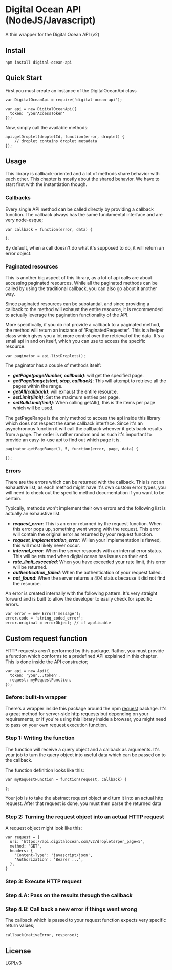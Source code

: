 # Digital Ocean API (NodeJS/Javascript)

A thin wrapper for the Digital Ocean API (v2)

## Install

    npm install digital-ocean-api

## Quick Start

First you must create an instance of the DigitalOceanApi class

    var DigitalOceanApi = require('digital-ocean-api');

    var api = new DigitalOceanApi({
      token: 'yourAccessToken'
    });

Now, simply call the available methods:

    api.getDroplet(dropletId, function(error, droplet) {
        // droplet contains droplet metadata
    });

## Usage

This library is callback-oriented and a lot of methods share behavior with
each other. This chapter is mostly about the shared behavior. We have to start
first with the instantiation though.

### Callbacks

Every single API method can be called directly by providing a callback function.
The callback always has the same fundamental interface and are very node-esque;

    var callback = function(error, data) {

    };

By default, when a call doesn't do what it's supposed to do, it will return an
error object.



### Paginated resources

This is another big aspect of this library, as a lot of api calls are about
accessing paginated resources. While all the paginated methods can be called by
using the traditional callback, you can also go about it another way.

Since paginated resources can be substantial, and since providing a callback to
the method will exhaust the entire resource, it is recommended to actually
leverage the pagination functionality of the API.

More specifically, if you do not provide a callback to a paginated method, the
method will return an instance of 'PaginatedRequester'. This is a helper class
which gives you a lot more control over the retrieval of the data. It's a small
api in and on itself, which you can use to access the specific resource.

    var paginator = api.listDroplets();

The paginator has a couple of methods itself:

* ***getPage(pageNumber, callback)***: will get the specified page.
* ***getPageRange(start, stop, callback)***: This will attempt to retrieve all
  the pages within the range.
* ***getAll(callback)***: will exhaust the entire resource.
* ***setLimit(limit)***: Set the maximum entries per page.
* ***setBulkLimit(limit)***: When calling getAll(), this is the items per page
  which will be used.

The getPageRange is the only method to access the api inside this library which
does not respect the same callback interface. Since it's an asynchronous
function it will call the callback whenver it gets back results from a page. The
order is rather random and as such it's important to provide an easy-to-use api
to find out which page it is.

    paginator.getPageRange(1, 5, function(error, page, data) {

    });



### Errors

There are the errors which can be returned with the callback. This is not an
exhaustive list, as each method might have it's own custom error types, you
will need to check out the specific method documentation if you want to be
certain.

Typically, methods won't implement their own errors and the following list is
actually an exhaustive list.

* ***request_error***: This is an error returned by the request function. When
  this error pops up, something went wrong with the request. This error will
  contain the original error as returned by your request function.
* ***request_implementation_error***: WHen your implementation is flawed, this
  will most likely never occur. 
* ***internal_error***: When the server responds with an internal error status.
  This will be returned when digital ocean has issues on their end.
* ***rate_limit_exceeded***: When you have exceeded your rate
  limit, this error will be returned.
* ***authentication_failed***: When the authentication of your request failed.
* ***not_found***: When the server returns a 404 status because it did not find
  the resource.

An error is created internally with the following pattern. It's very straight
forward and is built to allow the developer to easily check for specific errors.

    var error = new Error('message');
    error.code = 'string_coded_error';
    error.original = errorObject; // if applicable






## Custom request function

HTTP requests aren't performed by this package. Rather, you must provide a
function which conforms to a predefined API explained in this chapter. This is
done inside the API constructor;

    var api = new Api({
      token: 'your..;token',
      request: myRequestFunction,
    });


### Before: built-in wrapper

There's a wrapper inside this package around the npm [request](https://www.npmjs.org/package/request)
package. It's a great method for server-side http requests but depending on
your requirements, or if you're using this library inside a browser, you might
need to pass on your own request execution function.

### Step 1: Writing the function

The function will receive a query object and a callback as arguments. It's your
job to turn the query object into useful data which can be passed on to the
callback.

The function definition looks like this:

    var myRequestFunction = function(request, callback) {

    };

Your job is to take the abstract request object and turn it into an actual http
request. After that request is done, you must then parse the returned data  

### Step 2: Turning the request object into an actual HTTP request

A request object might look like this:

    var request = {
      uri: 'https://api.digitalocean.com/v2/droplets?per_page=5',
      method: 'GET',
      headers: {
        'Content-Type': 'javascript/json',
        'Authorization': 'Bearer ...',
      },
    }



### Step 3: Execute HTTP request

### Step 4.A: Pass on the results through the callback

### Step 4.B: Call back a new error if things went wrong



The callback which is passed to your request function expects very specific
return values;

    callback(nativeError, response);

## License

LGPLv3
